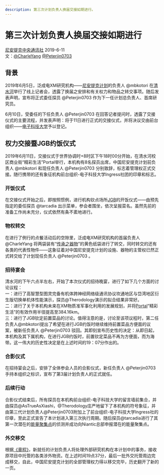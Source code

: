 ```yaml
---
description: 第三次计划负责人换届交接如期进行。
---
```


# 第三次计划负责人换届交接如期进行

[尼安提克中央通讯社](/setting/entity/NIACNA.md)  2019-6-11  
文：[@CharleYang](/setting/person/CharleYang.md) [@Peterjin0703](/setting/person/Peterjin0703.md)

## 背景

2019年6月5日，泛成电XM研究机构——[尼安提克计划](/setting/entity/NIACN.md)的负责人 @mbkotori 在[清水河](/setting/entity/QSH.md)举行了线上记者会，透露了换届之安排和有关权力和物品之转交事项。随后发表声明，宣布将正式委任探员 @Peterjin0703 作为下一任计划总负责人、首席研究员。

6月10日，受委任的下任负责人 @Peterjin0703 在回答记者提问时，透露了交接仪式的主要流程，并发表声明：将于11日进行正式的交接仪式，并将决议交由前台组织——[电子科技大学](/setting/entity/UESTC-University.md)予以登记。

## 权力交接暨JGB约饭仪式

2019年6月11日，交接仪式于世界协调时+8时区下午18时00分开始，在清水河校区商业街“精彩生活”Portal举行，本机构有8名探员出席，中国尼安提克计划前负责人 @mbkotori 和现任负责人 @Peterjin0703 分别致辞，标志着管理权正式交接。随行携带的还有象征机构前台组织-电子科技大学Ingress社团的印章和标志。

### 开饭仪式

在交接仪式开始之后，即按照惯例，进行机构钦点场所[JGB](/setting/entity/JGB.md)的开饭仪式——由预先指定的委任探员 @tarcadia 出示菜单，参会者围坐，依次呈报菜名。虽然先前的准备工作尚未充分，仪式依然有条不紊地进行。

### 物权转交

在进行了例行的点餐活动后的空隙里，泛成电XM研究机构的首届负责人 @CharleYang 将两袋装有“[传承之器物](/setting/entity/InheritedArtifact.md)”的黄色纸袋进行了转交，同时转交的还有各类的代表性物件——这象征着对中国尼安提克计划的设施、器物的主管权已然正式转交给了计划现任负责人 @Peterjin0703 。

### 招待宴会

清水河的下午六点半左右，开始了本次仪式的招待晚宴，进行了如下几个方面的讨论议程：  
一：进行了高智慧型图灵完备有机体跨神经网络级通讯协议坎通地区与岱湾地区衍生版切换单机体性能演示，探员@Therodology演示的拟合结果非常好。  
二：进行了关于本机构未来在XM物质准军事化利用的发展规划，并将[Portal](/setting/entity/Portal.md)“精彩生活”的有效作用半径提高至384.16km。  
三：进行了JGB钦定前置菜品的讨论。值得注意的是，讨论至该项议程时，第二任负责人@mbkotori提出了希望在进行JGB约饭时继续维持前置菜品方便面的议案，被新任负责人 @Peterjin0703 驳回。其即刻宣布历史性的决定：从即日起，本机构及其下属机构，在进行JGB约饭时，前置钦定菜品不再为方便面，而为海带。这一伟大的历史性决定是在上述时间的19：07分作出的。

### 合影仪式

在招待宴会之后，安排了全体参会人员的合影仪式，新任负责人 @Peterjin0703 手持本组织之标识，宣布了第3届计划负责人的正式就任。

### 后续行动

合影仪式结束后，所有探员在本机构前台组织-电子科技大学的留言墙前集合，并由探员@AsTrueAsXiashi，@Therodology庄严地留下了本机构的符号象征，并由第三代计划负责人@Peterjin0703附加上了前台组织-电子科技大学Ingress社的印章，至此正式宣告了本计划进入第三次执行周期。随后探员@tarcadia进行了其第一次潜在的[能量聚集点](/setting/entity/Portal.md)的侦测并成功向Niantic总部申报潜在的能量聚集点。

### 外交移交

根据[《章程》](/setting/entity/constitution.md)，新就任的计划负责人将处理外部研究机构在本计划中的事务，接收原项目中托管的各类涉外物资。在上述时间19点37分，最后一批外交托管周边完成移交，自此，中国尼安提克计划的全部管理权力得以移交完毕，历史翻开了新的一页。
